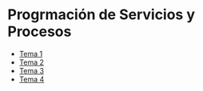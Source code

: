 # Progrmación de Servicios y Procesos

- [Tema 1](./Temas/Tema%201/README.md)
- [Tema 2](./Temas/Tema%202/README.md)
- [Tema 3](./Temas/Tema%203/README.md)
- [Tema 4](./Temas/Tema%204/README.md)